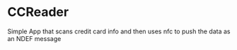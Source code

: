 CCReader
========

Simple App that scans credit card info and then uses nfc to push the data as an NDEF message

